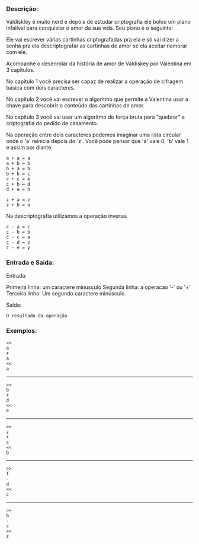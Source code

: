 ### Descrição:

Valdiskley é muito nerd e depois de estudar criptografia ele bolou
um plano infalível para conquistar o amor da sua vida.
Seu plano é o seguinte:

Ele vai escrever várias cartinhas criptografadas pra ela e só
vai dizer a senha pra ela descriptografar as cartinhas de amor
se ela aceitar namorar com ele.

Acompanhe o desenrolar da história de amor de Valdiskey por
Valentina em 3 capítulos.

No capítulo 1 você precisa ser capaz de realizar a operação
de cifragem básica com dois caracteres.

No capítulo 2 você vai escrever o algoritmo que permite a
Valentina usar a chave para descobrir o conteúdo das cartinhas
de amor.

No capítulo 3 você vai usar um algoritmo de força bruta para
"quebrar" a criptografia do pedido de casamento.


Na operação entre dois caracteres podemos imaginar uma lista
circular onde o 'a' reinicia depois do 'z'. Você pode pensar
que 'a' vale 0, 'b' vale 1 e assim por diante.

```
a + a = a
a + b = b
b + a = b
b + b = c
c + c = e
c + b = d
d + e = h

z + a = z
z + b = a
```
Na descriptografia utilizamos a operação inversa.

```
c - a = c
c - b = b
c - c = a
c - d = z
c - e = y
```
### Entrada e Saida:

Entrada:

  Primeira linha: um caractere minusculo
  Segunda linha: a operacao '-' ou '+'
  Terceira linha: Um segundo caractere minúsculo.

Saída:
    
    O resultado da operação


### Exemplos:
	>>
	a
	+
	a
	<<
	a
---
	>>
	b
	+
	d
	<<
	e
---
	>>
	z
	+
	c
	<<
	b
---
	>>
	f
	-
	d
	<<
	c
---
	>>
	b
	-
	c
	<<
	z
